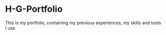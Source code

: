 # H-G-Portfolio
This is my portfolio, containing my previous experiences, my skills and tools I use.
